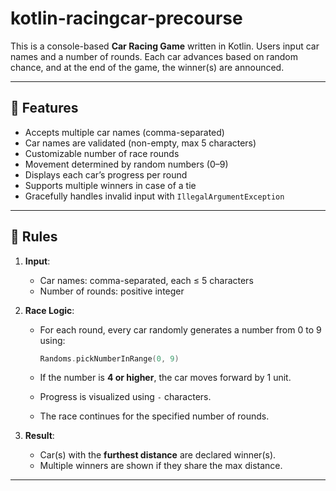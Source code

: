 # kotlin-racingcar-precourse


This is a console-based **Car Racing Game** written in Kotlin. Users input car names and a number of rounds. Each car advances based on random chance, and at the end of the game, the winner(s) are announced.

---

## 📌 Features

- Accepts multiple car names (comma-separated)
- Car names are validated (non-empty, max 5 characters)
- Customizable number of race rounds
- Movement determined by random numbers (0–9)
- Displays each car’s progress per round
- Supports multiple winners in case of a tie
- Gracefully handles invalid input with `IllegalArgumentException`

---

## 🧾 Rules

1. **Input**:
    - Car names: comma-separated, each ≤ 5 characters
    - Number of rounds: positive integer

2. **Race Logic**:
    - For each round, every car randomly generates a number from 0 to 9 using:

      ```kotlin
      Randoms.pickNumberInRange(0, 9)
      ```

    - If the number is **4 or higher**, the car moves forward by 1 unit.
    - Progress is visualized using `-` characters.
    - The race continues for the specified number of rounds.

3. **Result**:
    - Car(s) with the **furthest distance** are declared winner(s).
    - Multiple winners are shown if they share the max distance.

---


